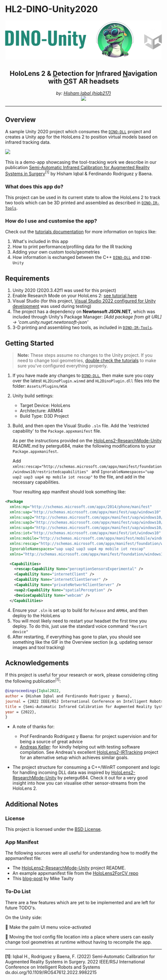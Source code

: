 # HL2-DINO-Unity2020

![](img/logo_dark.png)

<div style="text-align:center;">
   <h2><strong>HoloLens 2 &amp; <ins>D</ins>etection for <ins>I</ins>nfrared <ins>N</ins>avigation with <ins>O</ins>ST AR headsets</strong></h2>
   <em>by: <a href="https://github.com/hiqb217">Hisham Iqbal (hiqb217)</a></em>
   <div style="display: align-items: center;">
   <img src="https://github.com/hiqb217.png?" width="40px;"/>
   </div>
</div>

***

## Overview

A sample Unity 2020 project which consumes the [`DINO-DLL`](https://github.com/HL2-DINO/DINO-DLL) project and creates a Unity app for the HoloLens 2 to position virtual models based on infrared tracking data. 

![](img/toolWiggle.gif)

This is a demo-app showcasing the tool-tracking work we describe in our publication [Semi-Automatic Infrared Calibration for Augmented Reality Systems in Surgery](https://ieeexplore.ieee.org/document/9982215)<sup>[1]</sup> by Hisham Iqbal & Ferdinando Rodriguez y Baena. 


### What does this app do?
This project can be used in its current state to allow the HoloLens 2 to track two tools which can be 3D printed and assembled as described in [`DINO-IR-Tools`](
https://github.com/HL2-DINO/DINO-IR-Tools). 


### How do I use and customise the app?
Check out the [tutorials documentation](./Tutorials.md) for more information on topics like:

1. What's included in this app
2. How to print performance/profiling data for the IR tracking
3. Adding your own custom tools/geometries
4. How information is exchanged between the C++ [`DINO-DLL`](https://github.com/HL2-DINO/DINO-DLL) and `DINO-Unity`

## Requirements

1. Unity 2020 (2020.3.42f1 was used for this project)
2. Enable Research Mode on your HoloLens 2: [see tutorial here](https://learn.microsoft.com/en-us/windows/mixed-reality/develop/advanced-concepts/research-mode#enabling-research-mode-hololens-first-gen-and-hololens-2)
3. Visual Studio (for this project, [Visual Studio 2022 configured for Unity development](https://learn.microsoft.com/en-us/visualstudio/gamedev/unity/get-started/getting-started-with-visual-studio-tools-for-unity?pivots=windows) was used during testing)
4. The project has a dependency on **Newtonsoft JSON.NET**, which was included through Unity's Package Manager: *[Add package from git URL] -> 'com.unity.nuget.newtonsoft-json'*
5. 3-D printing and assembling two tools, as included in [`DINO-IR-Tools`](
https://github.com/HL2-DINO/DINO-IR-Tools).  

## Getting Started
> **Note:** These steps assume no changes to the Unity project. If you need to change tool geometries, [double check the tutorials](./Tutorials.md) to make sure you've configured everything properly.

1. If you have made any changes to [`DINO-DLL`](https://github.com/HL2-DINO/DINO-DLL), then make sure you copy over the latest `HL2DinoPlugin.winmd` and `HL2DinoPlugin.dll` files into the folder: `Assets/Plugins/WSA`

2. Unity build settings: 
    - Target Device: HoloLens
    - Architecture: ARM64
    - Build Type: D3D Project

3. Build, and then open the Visual Studio `.sln` file. Add the 'restricted capability' to the `Package.appxmanifest` file.

    As per the instructions provided on the [HoloLens2-ResearchMode-Unity](https://github.com/petergu684/HoloLens2-ResearchMode-Unity/tree/master) README.md by petergu684, make the following modifications to your `Package.appxmanifest`.

    Add `xmlns:rescap="http://schemas.microsoft.com/appx/manifest/foundation/windows10/restrictedcapabilities" ` and `IgnorableNamespaces="uap uap2 uap3 uap4 mp mobile iot rescap"` to the file, and add in the necessary capabilities.

    Your resulting app manifest should look something like:

```xml 
<Package 
  xmlns:mp="http://schemas.microsoft.com/appx/2014/phone/manifest" 
  xmlns:uap="http://schemas.microsoft.com/appx/manifest/uap/windows10" 
  xmlns:uap2="http://schemas.microsoft.com/appx/manifest/uap/windows10/2" 
  xmlns:uap3="http://schemas.microsoft.com/appx/manifest/uap/windows10/3" 
  xmlns:uap4="http://schemas.microsoft.com/appx/manifest/uap/windows10/4" 
  xmlns:iot="http://schemas.microsoft.com/appx/manifest/iot/windows10" 
  xmlns:mobile="http://schemas.microsoft.com/appx/manifest/mobile/windows10" 
  xmlns:rescap="http://schemas.microsoft.com/appx/manifest/foundation/windows10/restrictedcapabilities" 
  IgnorableNamespaces="uap uap2 uap3 uap4 mp mobile iot rescap" 
  xmlns="http://schemas.microsoft.com/appx/manifest/foundation/windows10"> 
```
```xml
  <Capabilities>
    <rescap:Capability Name="perceptionSensorsExperimental" />
    <Capability Name="internetClient" />
    <Capability Name="internetClientServer" />
    <Capability Name="privateNetworkClientServer" />
    <uap2:Capability Name="spatialPerception" />
    <DeviceCapability Name="webcam" />
  </Capabilities>
```

4. Ensure your `.sln` is set up to build for `Release` and `ARM64`, and then deploy to the HoloLens
5. You will most likely need to restart your headset the first time you deploy. To do this, just use the standard voice command `"Restart device"`  
6. After restarting, if everything has gone to plan, you should see something like the GIF in the Overview section (e.g. updating sensor images and tool tracking)

## Acknowledgements

If this project is useful for your research or work, please considering citing the following publication<sup>[1]</sup>:
```bibtex
@inproceedings{Iqbal2022,
author = {Hisham Iqbal and Ferdinando Rodriguez y Baena},
journal = {2022 IEEE/RSJ International Conference on Intelligent Robots and Systems (IROS 2022)},
title = {Semi-Automatic Infrared Calibration for Augmented Reality Systems in Surgery},
year = {2022},
}
```

* A note of thanks for:
  * Prof Ferdinando Rodriguez y Baena: for project supervision and for being a source of great advice
  * [Andreas Keller](https://github.com/andreaskeller96): for kindly helping out with testing software compilation. See Andreas's excellent [HoloLens2-IRTracking](https://github.com/andreaskeller96/HoloLens2-IRTracking) project for an alternative setup which achieves similar goals.

* The project structure for consuming a C++/WinRT component and logic for handling incoming DLL data was inspired by [HoloLens2-ResearchMode-Unity](https://github.com/petergu684/HoloLens2-ResearchMode-Unity/tree/master) by petergu684. Check it out for a very good insight into how you can visualise other sensor-streams from the HoloLens 2.

## Additional Notes
### License
This project is licensed under the [BSD License](./LICENSE.md). 

### App Manifest
The following sources were all useful for understanding how to modify the appxmanifest file: 
  * The [HoloLens2-ResearchMode-Unity](https://github.com/petergu684/HoloLens2-ResearchMode-Unity/tree/master) project README. 
  * An example appxmanifest file from the [HoloLens2ForCV repo](https://github.com/microsoft/HoloLens2ForCV/blob/main/Samples/CalibrationVisualization/CalibrationVisualization/Package.appxmanifest) 
  * This [blog-post](https://mtaulty.com/2018/04/06/experimenting-with-research-mode-and-sensor-streams-on-hololens-redstone-4-preview/) by Mike Taulty

### To-Do List
There are a few features which are yet to be implemented and are left for future TODO's.

On the Unity side:

🔲 Make the palm UI menu voice-activated

🔲 Moving the tool config file location into a place where users can easily change tool geometries at runtime without having to recompile the app.

***
<strong>[1]</strong>: Iqbal H., Rodriguez y Baena, F. (2022) Semi‑Automatic Calibration for Augmented Reality Systems in Surgery.
2022 IEEE/RSJ International Conference on Intelligent Robots and Systems dx.doi.org/10.1109/IROS47612.2022.9982215